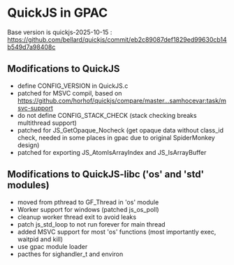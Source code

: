 # QuickJS in GPAC
Base version is quickjs-2025-10-15 :
	https://github.com/bellard/quickjs/commit/eb2c89087def1829ed99630cb14b549d7a98408c
	
## Modifications to QuickJS
- define CONFIG_VERSION in QuickJS.c
- patched for MSVC compil, based on https://github.com/horhof/quickjs/compare/master...samhocevar:task/msvc-support
- do not define CONFIG_STACK_CHECK (stack checking breaks multithread support)
- patched for JS_GetOpaque_Nocheck (get opaque data without class_id check, needed in some places in gpac due to original SpiderMonkey design)
- patched for exporting JS_AtomIsArrayIndex and JS_IsArrayBuffer

## Modifications to QuickJS-libc ('os' and 'std' modules)
- moved from pthread to GF_Thread in 'os' module
- Worker support for windows (patched js_os_poll)
- cleanup worker thread exit to avoid leaks
- patch js_std_loop to not run forever for main thread
- added MSVC support for most 'os' functions (most importantly exec, waitpid and kill)
- use gpac module loader
- pacthes for sighandler_t and environ


